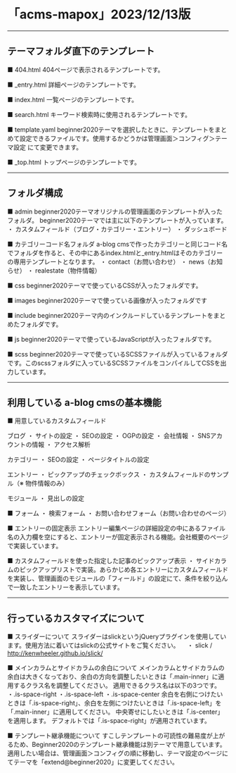 「acms-mapox」2023/12/13版
====================================

------------------------------------
 テーマフォルダ直下のテンプレート
------------------------------------
■ 404.html
404ページで表示されるテンプレートです。

■ _entry.html
詳細ページのテンプレートです。

■ index.html
一覧ページのテンプレートです。

■ search.html
キーワード検索時に使用されるテンプレートです。

■ template.yaml
beginner2020テーマを選択したときに、テンプレートをまとめて設定できるファイルです。使用するかどうかは管理画面＞コンフィグ＞テーマ設定 にて変更できます。

■ _top.html
トップページのテンプレートです。


------------------------------------
フォルダ構成
------------------------------------
■ admin
beginner2020テーマオリジナルの管理画面のテンプレートが入ったフォルダ。
beginner2020テーマでは主に以下のテンプレートが入っています。
・ カスタムフィールド（ブログ・カテゴリー・エントリー）
・ ダッシュボード

■ カテゴリーコード名フォルダ
a-blog cmsで作ったカテゴリーと同じコード名でフォルダを作ると、その中にあるindex.htmlと_entry.htmlはそのカテゴリーの専用テンプレートとなります。
・ contact（お問い合わせ）
・ news（お知らせ）
・ realestate（物件情報）

■ css
beginner2020テーマで使っているCSSが入ったフォルダです。

■ images
beginner2020テーマで使っている画像が入ったフォルダです

■ include
beginner2020テーマ内のインクルードしているテンプレートをまとめたフォルダです。

■ js
beginner2020テーマで使っているJavaScriptが入ったフォルダです。

■ scss
beginner2020テーマで使っているSCSSファイルが入っているフォルダです。このscssフォルダに入っているSCSSファイルをコンパイルしてCSSを出力しています。


------------------------------------
 利用している a-blog cmsの基本機能
------------------------------------
■ 用意しているカスタムフィールド

ブログ
・ サイトの設定
・ SEOの設定
・ OGPの設定
・ 会社情報
・ SNSアカウントの情報
・ アクセス解析

カテゴリー
・ SEOの設定
・ ページタイトルの設定


エントリー
・ ピックアップのチェックボックス
・ カスタムフィールドのサンプル（※ 物件情報のみ）

モジュール
・ 見出しの設定


■ フォーム
・ 検索フォーム
・ お問い合わせフォーム（お問い合わせのページ）

■ エントリーの固定表示
エントリー編集ページの詳細設定の中にあるファイル名の入力欄を空にすると、エントリーが固定表示される機能。会社概要のページで実装しています。

■ カスタムフィールドを使った指定した記事のピックアップ表示
・ サイドカラムのピックアップリストで実装。あらかじめ各エントリーにカスタムフィールドを実装し、管理画面のモジュールの「フィールド」の設定にて、条件を絞り込んで一致したエントリーを表示しています。


------------------------------------
 行っているカスタマイズについて
------------------------------------
■ スライダーについて
スライダーはslickというjQueryプラグインを使用しています。使用方法に着いてはslickの公式サイトをご覧ください。
　・ slick / http://kenwheeler.github.io/slick/

■ メインカラムとサイドカラムの余白について
メインカラムとサイドカラムの余白は大きくなっており、余白の方向を調整したいときは「.main-inner」に適用するクラス名を調整してください。
適用できるクラス名は以下の3つです。
・.is-space-right
・.is-space-left
・.is-space-center
余白を右側につけたいときは「.is-space-right」、余白を左側につけたいときは「.is-space-left」を「.main-inner」に適用してください。
中央寄せにしたいときは「.is-center」を適用します。
デフォルトでは「.is-space-right」が適用されています。

■ テンプレート継承機能について
すこしテンプレートの可読性の難易度が上がるため、Beginner2020のテンプレート継承機能は別テーマで用意しています。
適用したい場合は、管理画面＞コンフィグの順に移動し、テーマ設定のページにてテーマを「extend@beginner2020」に変更してください。
